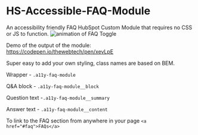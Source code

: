 # HS-Accessible-FAQ-Module
An accessibility friendly FAQ HubSpot Custom Module that requires no CSS or JS to function.
![animation of FAQ Toggle](https://spin.d.pr/3cRL10+)


Demo of the output of the module:
https://codepen.io/thewebtech/pen/xevLpE

Super easy to add your own styling, class names are based on BEM.

Wrapper - `.a11y-faq-module`

Q&A block -  `.a11y-faq-module__block`

Question text -`.a11y-faq-module__summary`

Answer text - `.a11y-faq-module__content`

To link to the FAQ section from anywhere in your page `<a href="#faq">FAQs</a>`
